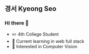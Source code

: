 <h2>경서 Kyeong Seo</h2>


<h3>Hi there 👋</h3>


- ✏️ 4th College Student
- 🌱 Current learning in web full stack
- 👀 Interested in Computer Vision

<!--
**devkys/devkys** is a ✨ _special_ ✨ repository because its `README.md` (this file) appears on your GitHub profile.

Here are some ideas to get you started:

- 🔭 I’m currently working on ...
- 🌱 I’m currently learning ...
- 👯 I’m looking to collaborate on ...
- 🤔 I’m looking for help with ...
- 💬 Ask me about ...
- 📫 How to reach me: ...
- 😄 Pronouns: ...
- ⚡ Fun fact: ...
-->




